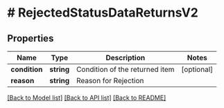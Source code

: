 # # RejectedStatusDataReturnsV2

## Properties

Name | Type | Description | Notes
------------ | ------------- | ------------- | -------------
**condition** | **string** | Condition of the returned item | [optional]
**reason** | **string** | Reason for Rejection |

[[Back to Model list]](../../README.md#models) [[Back to API list]](../../README.md#endpoints) [[Back to README]](../../README.md)
